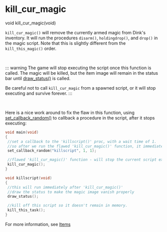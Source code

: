 # kill_cur_magic

<Prototype>void kill_cur_magic(void)</Prototype>

`kill_cur_magic()` will remove the currently armed magic from Dink's inventory. It will run the procedures `disarm()`, `holdingdrop()`, and `drop()` in the magic script. Note that this is slightly different from the `kill_this_magic()` order.

<br>

::: warning 
The game will stop executing the script once this function is called. The magic will be killed, but the item image will remain in the status bar until [draw_status()](./draw-status.md) is called.

Be careful not to call `kill_cur_magic` from a spawned script, or it will stop executing and survive forever.
:::

<br>

Here is a nice work around to fix the flaw in this function, using [set_callback_random()](./set-callback-random.md) to callback a procedure in the script, after it stops executing:

```c
void main(void)
{
 //set a callback to the 'killscript()' proc, with a wait time of 1.
 //so after we run the flawed 'kill_cur_magic()' function, it immediately runs 'killscript()'
 set_callback_random("killscript", 1, 1);

 //flawed 'kill_cur_magic()' function - will stop the current script executing
 kill_cur_magic();
}

void killscript(void)
{
 //this will run immediately after 'kill_cur_magic()'
 //draw the status to make the magic image vanish properly
 draw_status();

 //kill off this script so it doesn't remain in memory.
 kill_this_task();
}
```


For more information, see [Items](../guide/items.md)